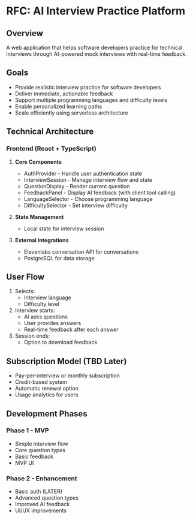 # RFC: AI Interview Practice Platform

## Overview
A web application that helps software developers practice for technical interviews through AI-powered mock interviews with real-time feedback.

## Goals
- Provide realistic interview practice for software developers
- Deliver immediate, actionable feedback
- Support multiple programming languages and difficulty levels
- Enable personalized learning paths
- Scale efficiently using serverless architecture

## Technical Architecture

### Frontend (React + TypeScript)
1. **Core Components**
   - AuthProvider - Handle user authentication state
   - InterviewSession - Manage interview flow and state
   - QuestionDisplay - Render current question
   - FeedbackPanel - Display AI feedback (with client tool calling)
   - LanguageSelector - Choose programming language
   - DifficultySelector - Set interview difficulty

2. **State Management**
   - Local state for interview session


3. **External Integrations**
   - Elevenlabs conversation API for conversations
   - PostgreSQL for data storage

## User Flow
1. Selects:
   - Interview language
   - Difficulty level
2. Interview starts:
   - AI asks questions
   - User provides answers
   - Real-time feedback after each answer
3. Session ends:
   - Option to download feedback

## Subscription Model (TBD Later)
- Pay-per-interview or monthly subscription
- Credit-based system
- Automatic renewal option
- Usage analytics for users


## Development Phases

### Phase 1 - MVP
- Simple interview flow
- Core question types
- Basic feedback
- MVP UI

### Phase 2 - Enhancement
- Basic auth (LATER)
- Advanced question types
- Improved AI feedback
- UI/UX improvements
